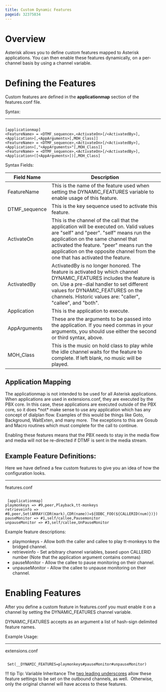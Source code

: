 ```yaml
---
title: Custom Dynamic Features
pageid: 32375834
---
```


Overview
========

Asterisk allows you to define custom features mapped to Asterisk applications. You can then enable these features dynamically, on a per-channel basis by using a channel variable.

Defining the Features
=====================

Custom features are defined in the **applicationmap** section of the features.conf file.

Syntax:




---

  
  


```

[applicationmap]
<FeatureName> = <DTMF_sequence>,<ActivateOn>[/<ActivatedBy>],<Application>[,<AppArguments>[,MOH_Class]]
<FeatureName> = <DTMF_sequence>,<ActivateOn>[/<ActivatedBy>],<Application>[,"<AppArguments>"[,MOH_Class]]
<FeatureName> = <DTMF_sequence>,<ActivateOn>[/<ActivatedBy>],<Application>([<AppArguments>])[,MOH_Class]

```


Syntax Fields:



| Field Name | Description |
| --- | --- |
| FeatureName | This is the name of the feature used when setting the DYNAMIC_FEATURES variable to enable usage of this feature. |
| DTMF_sequence | This is the key sequence used to activate this feature. |
| ActivateOn | This is the channel of the call that the application will be executed on. Valid values are "self" and "peer". "self" means run the application on the same channel that activated the feature. "peer" means run the application on the opposite channel from the one that has activated the feature. |
| ActivatedBy | ActivatedBy is no longer honored. The feature is activated by which channel DYNAMIC_FEATURES includes the feature is on. Use a pre-dial handler to set different values for DYNAMIC_FEATURES on the channels. Historic values are: "caller", "callee", and "both". |
| Application | This is the application to execute. |
| AppArguments | These are the arguments to be passed into the application. If you need commas in your arguments, you should use either the second or third syntax, above. |
| MOH_Class | This is the music on hold class to play while the idle channel waits for the feature to complete. If left blank, no music will be played. |

Application Mapping
-------------------

The applicationmap is not intended to be used for all Asterisk applications. When applications are used in extensions.conf, they are executed by the PBX core. In this case, these applications are executed outside of the PBX core, so it does \*not\* make sense to use any application which has any concept of dialplan flow. Examples of this would be things like Goto, Background, WaitExten, and many more.  The exceptions to this are Gosub and Macro routines which must complete for the call to continue.

Enabling these features means that the PBX needs to stay in the media flow and media will not be re-directed if DTMF is sent in the media stream.

Example Feature Definitions:
----------------------------

Here we have defined a few custom features to give you an idea of how the configuration looks.




---

  
features.conf  


```

 [applicationmap]
playmonkeys => #9,peer,Playback,tt-monkeys
retrieveinfo => #8,peer,Set(ARRAY(CDR(mark),CDR(name))=${ODBC_FOO(${CALLERID(num)})})
pauseMonitor => #1,self/callee,Pausemonitor
unpauseMonitor => #3,self/callee,UnPauseMonitor

```


Example feature descriptions:

* playmonkeys - Allow both the caller and callee to play tt-monkeys to the bridged channel.
* retrieveinfo - Set arbitrary channel variables, based upon CALLERID number (Note that the application argument contains commas)
* pauseMonitor - Allow the callee to pause monitoring on their channel.
* unpauseMonitor - Allow the callee to unpause monitoring on their channel.

Enabling Features
=================

After you define a custom feature in features.conf you must enable it on a channel by setting the DYNAMIC_FEATURES channel variable.

DYNAMIC_FEATURES accepts as an argument a list of hash-sign delimited feature names.

Example Usage:




---

  
extensions.conf  


```

 Set(__DYNAMIC_FEATURES=playmonkeys#pauseMonitor#unpauseMonitor)

```




!!! tip Tip: Variable Inheritance
    The [two leading underscores](/Configuration/Dialplan/Variables/Channel-Variables/Variable-Inheritance) allow these feature settings to be set on the outbound channels, as well.  Otherwise, only the original channel will have access to these features.

      
[//]: # (end-tip)



